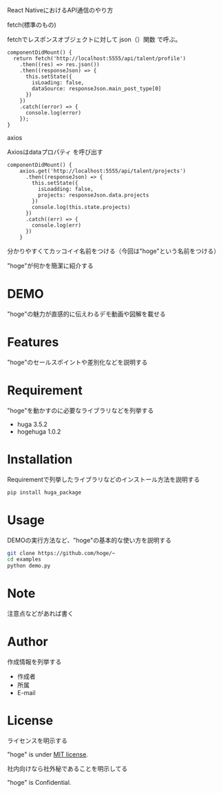 React NativeにおけるAPI通信のやり方



fetch(標準のもの)

fetchでレスポンスオブジェクトに対して json（）関数 で呼ぶ。

    componentDidMount() {
      return fetch('http://localhost:5555/api/talent/profile')
        .then((res) => res.json())
        .then((responseJson) => {
          this.setState({
            isLoading: false,
            dataSource: responseJson.main_post_type[0]
          })
        })
        .catch((error) => {
          console.log(error)
        });
    }

axios

Axiosはdataプロパティ を呼び出す

    componentDidMount() {
        axios.get('http://localhost:5555/api/talent/projects')
          .then((responseJson) => {
            this.setState({
              isLoadding: false,
              projects: responseJson.data.projects
            })
            console.log(this.state.projects)
          })
          .catch((err) => {
            console.log(err)
          })
        }
        
        
        
分かりやすくてカッコイイ名前をつける（今回は"hoge"という名前をつける）
 
"hoge"が何かを簡潔に紹介する
 
# DEMO
 
"hoge"の魅力が直感的に伝えわるデモ動画や図解を載せる
 
# Features
 
"hoge"のセールスポイントや差別化などを説明する
 
# Requirement
 
"hoge"を動かすのに必要なライブラリなどを列挙する
 
* huga 3.5.2
* hogehuga 1.0.2
 
# Installation
 
Requirementで列挙したライブラリなどのインストール方法を説明する
 
```bash
pip install huga_package
```
 
# Usage
 
DEMOの実行方法など、"hoge"の基本的な使い方を説明する
 
```bash
git clone https://github.com/hoge/~
cd examples
python demo.py
```
 
# Note
 
注意点などがあれば書く
 
# Author
 
作成情報を列挙する
 
* 作成者
* 所属
* E-mail
 
# License
ライセンスを明示する
 
"hoge" is under [MIT license](https://en.wikipedia.org/wiki/MIT_License).
 
社内向けなら社外秘であることを明示してる
 
"hoge" is Confidential.
